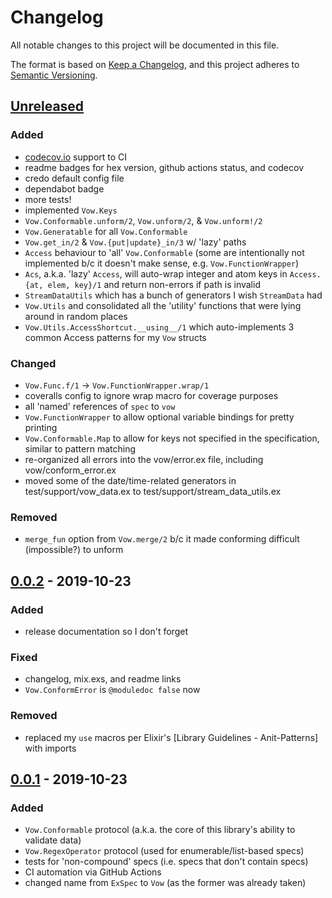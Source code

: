 # Changelog
All notable changes to this project will be documented in this file.

The format is based on [Keep a Changelog](https://keepachangelog.com/en/1.0.0/),
and this project adheres to [Semantic Versioning](https://semver.org/spec/v2.0.0.html).

## [Unreleased]
### Added
- [codecov.io] support to CI
- readme badges for hex version, github actions status, and codecov
- credo default config file
- dependabot badge
- more tests!
- implemented `Vow.Keys`
- `Vow.Conformable.unform/2`, `Vow.unform/2`, & `Vow.unform!/2`
- `Vow.Generatable` for all `Vow.Conformable`
- `Vow.get_in/2` & `Vow.{put|update}_in/3` w/ 'lazy' paths
- `Access` behaviour to 'all' `Vow.Conformable` (some are intentionally not implemented b/c it doesn't make sense, e.g. `Vow.FunctionWrapper`)
- `Acs`, a.k.a. 'lazy' `Access`, will auto-wrap integer and atom keys in `Access.{at, elem, key}/1` and return non-errors if path is invalid
- `StreamDataUtils` which has a bunch of generators I wish `StreamData` had
- `Vow.Utils` and consolidated all the 'utility' functions that were lying around in random places
- `Vow.Utils.AccessShortcut.__using__/1` which auto-implements 3 common Access patterns for my `Vow` structs

### Changed
- `Vow.Func.f/1` -> `Vow.FunctionWrapper.wrap/1`
- coveralls config to ignore wrap macro for coverage purposes
- all 'named' references of `spec` to `vow`
- `Vow.FunctionWrapper` to allow optional variable bindings for pretty printing
- `Vow.Conformable.Map` to allow for keys not specified in the specification, similar to pattern matching
- re-organized all errors into the vow/error.ex file, including vow/conform_error.ex
- moved some of the date/time-related generators in test/support/vow_data.ex to test/support/stream_data_utils.ex

### Removed
- `merge_fun` option from `Vow.merge/2` b/c it made conforming difficult (impossible?) to unform

## [0.0.2] - 2019-10-23
### Added
- release documentation so I don't forget

### Fixed
- changelog, mix.exs, and readme links
- `Vow.ConformError` is `@moduledoc false` now

### Removed
- replaced my `use` macros per Elixir's [Library Guidelines - Anit-Patterns] with imports

## [0.0.1] - 2019-10-23
### Added
- `Vow.Conformable` protocol (a.k.a. the core of this library's ability to validate data)
- `Vow.RegexOperator` protocol (used for enumerable/list-based specs)
- tests for 'non-compound' specs (i.e. specs that don't contain specs)
- CI automation via GitHub Actions
- changed name from `ExSpec` to `Vow` (as the former was already taken)


[codecov.io]: https://codecov.io/
[Library Guidelines - Anti-Patterns]: https://hexdocs.pm/elixir/library-guidelines.html#avoid-use-when-an-import-is-enough
[Unreleased]: https://github.com/naramore/vow/compare/v0.0.2...HEAD
[0.0.2]: https://github.com/naramore/vow/releases/tag/v0.0.1...v0.0.2
[0.0.1]: https://github.com/naramore/vow/releases/tag/v0.0.1
